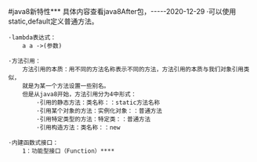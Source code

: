 #java8新特性***       具体内容查看java8After包，-----2020-12-29
    ·可以使用static,default定义普通方法。
    
    ·lambda表达式：
        a a ->(参数)
        
    ·方法引用：
        方法引用的本质：用不同的方法名称表示不同的方法，方法引用的本质与我们对象引用类似，
        就是为某一个方法设置一些别名。
        但是从java8开始，方法引用分为4中形式：
            ·引用的静态方法：类名称：：static方法名称
            ·引用某个对象的方法：实例化对象：：普通方法
            ·引用特定类型的方法：特定类：：普通方法
            ·引用构造方法：类名称：：new
            
    ·内建函数式接口：
        1：功能型接口（Function）****